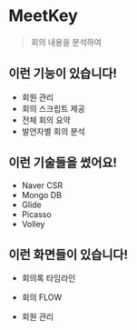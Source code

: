 # MeetKey
> 회의 내용을 분석하여 

## 이런 기능이 있습니다!
* 회원 관리
* 회의 스크립트 제공
* 전체 회의 요약
* 발언자별 회의 분석

## 이런 기술들을 썼어요!
* Naver CSR
* Mongo DB
* Glide
* Picasso
* Volley

## 이런 화면들이 있습니다!
* 회의록 타임라인

* 회의 FLOW

* 회원 관리

